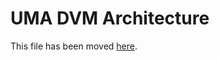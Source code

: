 # UMA DVM Architecture

This file has been moved [here](./documentation/explainers/architecture.md).
